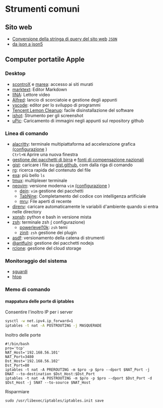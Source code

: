 # Strumenti comuni

## Sito web

* [Conversione della stringa di query del sito web](https://www.convertonline.io/convert/query-string-to-json) [`JSON`](https://www.convertonline.io/convert/query-string-to-json)
* [da json a json5](https://jsonformatter.org/json5-formatter)

## Computer portatile Apple

### Desktop

* [scontroX](https://github.com/yichengchen/clashX) e [marea](https://t.me/chaoxi): accesso ai siti murati
* [marktext](https://marktext.app): Editor Markdown
* [IINA](https://iina.io): Lettore video
* [Alfred](https://www.alfredapp.com): lancio di scorciatoie e gestione degli appunti
* [vscode](https://code.visualstudio.com): editor per lo sviluppo di programmi
* [Tencent Lemon Cleanup](https://lemon.qq.com): facile disinstallazione del software
* [ishot](https://apps.apple.com/cn/app/ishot-%E4%BC%98%E7%A7%80%E7%9A%84%E6%88%AA%E5%9B%BE%E5%BD%95%E5%B1%8F%E5%B7%A5%E5%85%B7/id1485844094?mt=12): Strumento per gli screenshot
* [uPic](https://github.com/gee1k/uPic): Caricamento di immagini negli appunti sul repository github

### Linea di comando

* [alacritty](https://github.com/alacritty/alacritty): terminale multipiattaforma ad accelerazione grafica [(configurazione](https://github.com/gcxfd/osx/blob/master/HOME/.config/alacritty/alacritty.yml) )  
  `Ctrl+N` Aprire una nuova finestra
* [gestione dei pacchetti di birra](https://brew.sh) e [fonti di compensazione nazionali](https://mirrors.tuna.tsinghua.edu.cn/help/homebrew)
* [gist](https://github.com/defunkt/gist): caricare i file su [gist.github.](https://gist.github.com) com dalla riga di comando
* [rg](https://github.com/BurntSushi/ripgrep): ricerca rapida del contenuto del file
* [exa](https://github.com/ogham/exa): più bello `ls`
* [tmux](https://www.ruanyifeng.com/blog/2019/10/tmux.html): multiplexer terminale
* [neovim](https://neovim.io): versione moderna `vim` [(configurazione](https://github.com/gcxfd/osx/tree/master/HOME/.config/nvim) )
  * [dein](https://github.com/Shougo/dein.vim): `vim` gestione dei pacchetti
  * [TabNine](https://www.tabnine.com): Completamento del codice con intelligenza artificiale
  * [mru](https://github.com/yegappan/mru): File aperti di recente
* [direnv](https://direnv.net): caricare automaticamente le variabili d'ambiente quando si entra nelle directory
* [xonsh](https://xon.sh): python e bash in versione mista
* [zsh](https://www.zsh.org): terminale zsh [(](https://github.com/gcxfd/osx/tree/master/HOME) configurazione)
  * [powerlevel10k](https://github.com/romkatv/powerlevel10k): `zsh` temi
  * [zinit](https://github.com/zdharma-continuum/zinit): `zsh` gestione dei plugin
* [asdf](https://github.com/asdf-vm/asdf): versionamento della catena di strumenti
* [@antfu/ni](https://www.npmjs.com/package/@antfu/ni): gestione dei pacchetti nodejs
* [rclone](https://rclone.org): gestione del cloud storage

### Monitoraggio del sistema

* [sguardi](https://nicolargo.github.io/glances)
* [htop](https://htop.dev/)

### Memo di comando

#### mappatura delle porte di iptables

Consentire l'inoltro IP per i server

```bash
sysctl -w net.ipv4.ip_forward=1
iptables -t nat -A POSTROUTING -j MASQUERADE
```

Inoltro delle porte

```
#!/bin/bash
pro='tcp'
NAT_Host='192.168.56.101'
NAT_Port=3480
Dst_Host='192.168.56.102'
Dst_Port=80
iptables -t nat -A PREROUTING -m $pro -p $pro --dport $NAT_Port -j DNAT --to-destination $Dst_Host:$Dst_Port
iptables -t nat -A POSTROUTING -m $pro -p $pro --dport $Dst_Port -d $Dst_Host -j SNAT --to-source $NAT_Host
```

Risparmiare

```
sudo /usr/libexec/iptables/iptables.init save
```